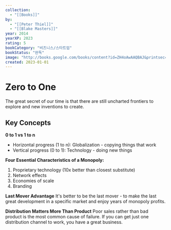 ```yaml
---
collection:
  - "[[Books]]"
by:
  - "[[Peter Thiel]]"
  - "[[Blake Masters]]"
year: 2014
yearXP: 2023
rating: 5
bookCategory: "비즈니스/스타트업"
bookStatus: "완독"
image: "http://books.google.com/books/content?id=ZH4oAwAAQBAJ&printsec=frontcover&img=1&zoom=1&edge=curl&source=gbs_api"
created: 2023-01-01
---
```


# Zero to One

The great secret of our time is that there are still uncharted frontiers to explore and new inventions to create.

## Key Concepts

**0 to 1 vs 1 to n**
- Horizontal progress (1 to n): Globalization - copying things that work
- Vertical progress (0 to 1): Technology - doing new things

**Four Essential Characteristics of a Monopoly:**
1. Proprietary technology (10x better than closest substitute)
2. Network effects
3. Economies of scale
4. Branding

**Last Mover Advantage**
It's better to be the last mover - to make the last great development in a specific market and enjoy years of monopoly profits.

**Distribution Matters More Than Product**
Poor sales rather than bad product is the most common cause of failure. If you can get just one distribution channel to work, you have a great business.
